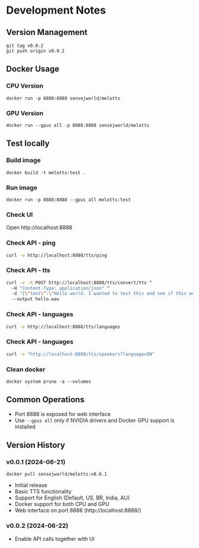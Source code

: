 # Development Notes

## Version Management
`git tag v0.0.2`  
`git push origin v0.0.2`

## Docker Usage
### CPU Version
`docker run -p 8888:8888 sensejworld/melotts`

### GPU Version
`docker run --gpus all -p 8888:8888 sensejworld/melotts`

## Test locally
### Build image  
`docker build -t melotts:test .`

### Run image  
`docker run -p 8888:8888 --gpus all melotts:test`

### Check UI
Open http://localhost:8888

### Check API - ping
```bash
curl -v http://localhost:8888/tts/ping
```

### Check API - tts
```bash
curl -v -X POST http://localhost:8888/tts/convert/tts ^
  -H "Content-Type: application/json" ^
  -d "{\"text\":\"Hello world. I wanted to test this and see if this works properly\",\"speed\":1.0,\"language\":\"EN\",\"speaker_id\":\"EN-BR\"}" ^
  --output hello.wav
```

### Check API - languages
```bash
curl -v http://localhost:8888/tts/languages
```

### Check API - languages
```bash
curl -v "http://localhost:8888/tts/speakers?language=EN"
```

### Clean docker
`docker system prune -a --volumes`

## Common Operations
- Port 8888 is exposed for web interface
- Use `--gpus all` only if NVIDIA drivers and Docker GPU support is installed

## Version History
### v0.0.1 (2024-06-21)
`docker pull sensejworld/melotts:v0.0.1`
- Initial release
- Basic TTS functionality
- Support for English (Default, US, BR, India, AU)
- Docker support for both CPU and GPU
- Web interface on port 8888 (http://localhost:8888/)


### v0.0.2 (2024-06-22)
- Enable API calls together with UI

